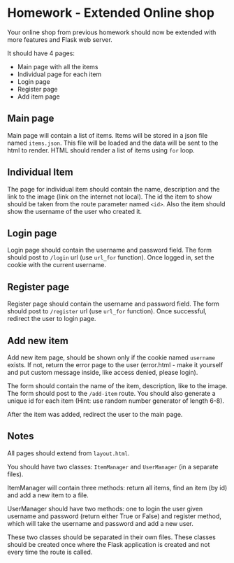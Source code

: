 # Homework - Extended Online shop
Your online shop from previous homework should now be extended with more features and Flask web server.

It should have 4 pages:
- Main page with all the items
- Individual page for each item
- Login page
- Register page
- Add item page

## Main page
Main page will contain a list of items. Items will be stored in a json file named ```items.json```. This file will be loaded and the data will be sent to the html to render. HTML should render a list of items using ```for``` loop.

## Individual Item
The page for individual item should contain the name, description and the link to the image (link on the internet not local). The id the item to show should be taken from the route parameter named ```<id>```. Also the item should show the username of the user who created it.

## Login page
Login page should contain the username and password field. The form should post to ```/login``` url (use ```url_for``` function). Once logged in, set the cookie with the current username.

## Register page
Register page should contain the username and password field. The form should post to ```/register``` url (use ```url_for``` function). Once successful, redirect the user to login page.

## Add new item
Add new item page, should be shown only if the cookie named ```username``` exists. If not, return the error page to the user (error.html - make it yourself and put custom message inside, like access denied, please login). 

The form should contain the name of the item, description, like to the image. The form should post to the ```/add-item``` route. You should also generate a unique id for each item (Hint: use random number generator of length 6-8).

After the item was added, redirect the user to the main page.

## Notes
All pages should extend from ```layout.html```.

You should have two classes: ```ItemManager``` and ```UserManager``` (in a separate files).

ItemManager will contain three methods: return all items, find an item (by id) and add a new item to a file.

UserManager should have two methods: one to login the user given username and password (return either True or False) and register method, which will take the username and password and add a new user.

These two classes should be separated in their own files. These classes should be created once where the Flask application is created and not every time the route is called.